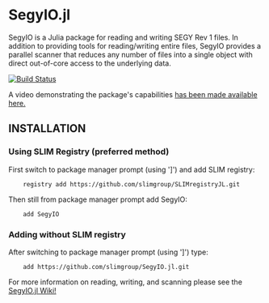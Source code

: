 # SegyIO.jl
SegyIO is a Julia package for reading and writing SEGY Rev 1 files. In addition to providing tools for reading/writing entire files, SegyIO provides a parallel scanner that reduces any number of files into a single object with direct out-of-core access to the underlying data. 

[![Build Status](https://travis-ci.org/slimgroup/SegyIO.jl.svg?branch=master)](https://travis-ci.org/slimgroup/SegyIO.jl)

A video demonstrating the package's capabilities [has been made available here.](https://www.youtube.com/watch?v=tx530QOPeZo&feature=youtu.be)

## INSTALLATION

### Using SLIM Registry (preferred method) ###

First switch to package manager prompt (using ']') and add SLIM registry:

```
	registry add https://github.com/slimgroup/SLIMregistryJL.git
```

Then still from package manager prompt add SegyIO:

```
	add SegyIO
```

### Adding without SLIM registry ###

After switching to package manager prompt (using ']') type:

```
    add https://github.com/slimgroup/SegyIO.jl.git
```

For more information on reading, writing, and scanning please see the [SegyIO.jl Wiki!](https://github.com/slimgroup/SegyIO.jl/wiki)
